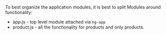 To best organize the application modules, it is best to split Modules around functionality:
- app.js - top level module attached via `ng-app`
- product.js - all the functionality for products and only products.
